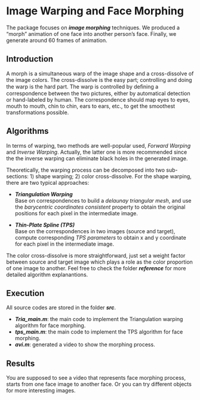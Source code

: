 # Image Warping and Face Morphing
The package focuses on **_image morphing_** techniques. We produced a “morph” animation of one face into another person’s face. Finally, we generate around 60 frames of animation.


Introduction
------------
A morph is a simultaneous warp of the image shape and a cross-dissolve of the image colors. The cross-dissolve is the easy part; controlling and doing the warp is the hard part. The warp is controlled by deﬁning a correspondence between the two pictures, either by automatical detection or hand-labeled by human. The correspondence should map eyes to eyes, mouth to mouth, chin to chin, ears to ears, etc., to get the smoothest transformations possible.


Algorithms
----------
In terms of warping, two methods are well-popular used, _Forward Warping_ and _Inverse Warping_. Actually, the latter one is more recommended since the the inverse warping can eliminate black holes in the generated image.      

Theoretically, the warping process can be decomposed into two sub-sections: 1) shape warping; 2) color cross-dissolve. For the shape warping, there are two typical approaches:
* **_Triangulation Warping_**    
  Base on correspondences to build a _delaunay triangular mesh_, and use the _barycentric coordinates consistent_ property to obtain the original positions for each pixel in the intermediate image.
  
* **_Thin-Plate Spline (TPS)_**   
  Base on the correspondences in two images (source and target), compute corresponding _TPS parameters_ to obtain x and y coordinate for each pixel in the intermediate image.

The color cross-dissolve is more straightforward, just set a weight factor between source and target image which plays a role as the color proportion of one image to another. Feel free to check the folder **_reference_** for more detailed algorithm explanantions.


Execution
---------
All source codes are stored in the folder **_src_**.
* **_Tria_main.m_**: the main code to implement the Triangulation warping algorithm for face morphing.
* **_tps_main.m_**: the main code to implement the TPS algorithm for face morphing. 
* **_avi.m_**: generated a video to show the morphing process.


Results
-------
You are supposed to see a video that represents face morphing process, starts from one face image to another face. Or you can try different 
objects for more interesting images.
